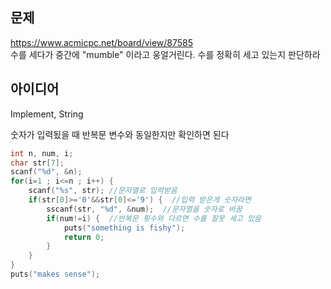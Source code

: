 ## 문제
https://www.acmicpc.net/board/view/87585  
수를 세다가 중간에 "mumble" 이라고 웅얼거린다. 수를 정확히 세고 있는지 판단하라

## 아이디어
Implement, String  
  
숫자가 입력됬을 때 반복문 변수와 동일한지만 확인하면 된다
```c
int n, num, i;
char str[7];
scanf("%d", &n);
for(i=1 ; i<=n ; i++) {
	scanf("%s", str); //문자열로 입력받음
	if(str[0]>='0'&&str[0]<='9') {  //입력 받은게 숫자라면
		sscanf(str, "%d", &num);  //문자열을 숫자로 바꿈
		if(num!=i) {  //반복문 횟수와 다르면 수를 잘못 세고 있음
			puts("something is fishy");
			return 0;
		}
	}
}
puts("makes sense");
```
